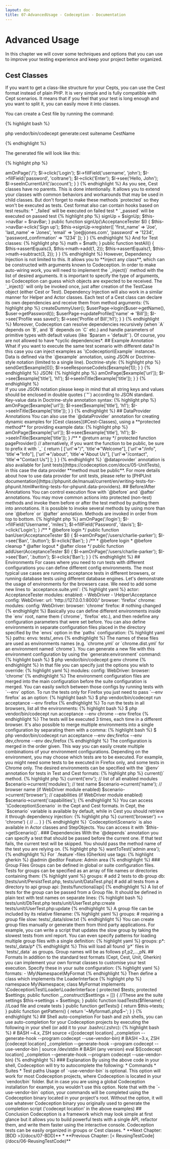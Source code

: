 ```yaml
---
layout: doc
title: 07-AdvancedUsage - Codeception - Documentation
---
```


# Advanced Usage

In this chapter we will cover some techniques and options that you can use to improve your testing experience
and keep your project better organized.

## Cest Classes

If you want to get a class-like structure for your Cepts, you can use the Cest format instead of plain PHP.
It is very simple and is fully compatible with Cept scenarios. It means that if you feel that your test is long enough
and you want to split it, you can easily move it into classes.

You can create a Cest file by running the command:

{% highlight bash %}

php vendor/bin/codecept generate:cest suitename CestName

{% endhighlight %}

The generated file will look like this:

{% highlight php %}

<?php
class BasicCest
{
    public function _before(\AcceptanceTester $I)
    {
    }

    public function _after(\AcceptanceTester $I)
    {
    }

    // tests
    public function tryToTest(\AcceptanceTester $I)
    {
    }
}

{% endhighlight %}

**Each public method of Cest (except those starting with `_`) will be executed as a test**
and will receive an instance of the Actor class as the first parameter and the `$scenario` variable as the second one.

In `_before` and `_after` methods you can use common setups and teardowns for the tests in the class.

As you see, we are passing the Actor object into `tryToTest` method. This allows us to write scenarios the way we did before:

{% highlight php %}

<?php
class BasicCest
{
    // test
    public function tryToTest(\AcceptanceTester $I)
    {
        $I->amOnPage('/');
        $I->click('Login');
        $I->fillField('username', 'john');
        $I->fillField('password', 'coltrane');
        $I->click('Enter');
        $I->see('Hello, John');
        $I->seeInCurrentUrl('/account');
    }
}

{% endhighlight %}

As you see, Cest classes have no parents.
This is done intentionally. It allows you to extend your classes with common behaviors and workarounds
that may be used in child classes. But don't forget to make these methods `protected` so they won't be executed as tests.

Cest format also can contain hooks based on test results:

* `_failed` will be executed on failed test
* `_passed` will be executed on passed test

{% highlight php %}

<?php
public function _failed(\AcceptanceTester $I)
{
    // will be executed on test failure
}

public function _passed(\AcceptanceTester $I)
{
    // will be executed when test is successful
}

{% endhighlight %}

## Dependency Injection

Codeception supports simple dependency injection for Cest and \Codeception\TestCase\Test classes.
It means that you can specify which classes you need as parameters of the special `_inject()` method,
and Codeception will automatically create the respective objects and invoke this method,
passing all dependencies as arguments. This may be useful when working with Helpers. Here's an example for Cest:

{% highlight php %}

<?php
class SignUpCest
{
    /**
     * @var Helper\SignUp
     */
    protected $signUp;

    /**
     * @var Helper\NavBarHelper
     */
    protected $navBar;

    protected function _inject(\Helper\SignUp $signUp, \Helper\NavBar $navBar)
    {
        $this->signUp = $signUp;
        $this->navBar = $navBar;
    }

    public function signUp(\AcceptanceTester $I)
    {
        $this->navBar->click('Sign up');
        $this->signUp->register([
            'first_name'            => 'Joe',
            'last_name'             => 'Jones',
            'email'                 => 'joe@jones.com',
            'password'              => '1234',
            'password_confirmation' => '1234'
        ]);
    }
}

{% endhighlight %}

And for Test classes:

{% highlight php %}

<?php
class MathTest extends \Codeception\TestCase\Test
{
   /**
    * @var \UnitTester
    */
    protected $tester;

    /**
     * @var Helper\Math
     */
    protected $math;

    protected function _inject(\Helper\Math $math)
    {
        $this->math = $math;
    }

    public function testAll()
    {
        $this->assertEquals(3, $this->math->add(1, 2));
        $this->assertEquals(1, $this->math->subtract(3, 2));
    }
}

{% endhighlight %}

However, Dependency Injection is not limited to this. It allows you to **inject any class**,
which can be constructed with arguments known to Codeception.

In order to make auto-wiring work, you will need to implement the `_inject()` method with the list of desired arguments.
It is important to specify the type of arguments, so Codeception can guess which objects are expected to be received.
The `_inject()` will only be invoked once, just after creation of the TestCase object (either Cest or Test).
Dependency Injection will also work in a similar manner for Helper and Actor classes.

Each test of a Cest class can declare its own dependencies and receive them from method arguments:

{% highlight php %}

<?php
class UserCest
{
    function updateUser(\Helper\User $u, \AcceptanceTester $I, \Page\User $userPage)
    {
        $user = $u->createDummyUser();
        $userPage->login($user->getName(), $user->getPassword());
        $userPage->updateProfile(['name' => 'Bill']);
        $I->see('Profile was saved');
        $I->see('Profile of Bill','h1');
    }
}

{% endhighlight %}

Moreover, Codeception can resolve dependencies recursively (when `A` depends on `B`, and `B` depends on `C` etc.)
and handle parameters of primitive types with default values (like `$param = 'default'`).
Of course, you are not allowed to have *cyclic dependencies*.

## Example Annotation

What if you want to execute the same test scenario with different data? In this case you can inject examples
as `\Codeception\Example` instances.
Data is defined via the `@example` annotation, using JSON or Doctrine-style notation (limited to a single line). Doctrine-style:

{% highlight php %}

<?php
class EndpointCest
{
 /**
  * @example ["/api/", 200]
  * @example ["/api/protected", 401]
  * @example ["/api/not-found-url", 404]
  * @example ["/api/faulty", 500]
  */
  public function checkEndpoints(ApiTester $I, \Codeception\Example $example)
  {
    $I->sendGet($example[0]);
    $I->seeResponseCodeIs($example[1]);
  }
}

{% endhighlight %}

JSON:

{% highlight php %}

<?php
class PageCest
{
 /**
  * @example { "url": "/", "title": "Welcome" }
  * @example { "url": "/info", "title": "Info" }
  * @example { "url": "/about", "title": "About Us" }
  * @example { "url": "/contact", "title": "Contact Us" }
  */
  public function staticPages(AcceptanceTester $I, \Codeception\Example $example)
  {
    $I->amOnPage($example['url']);
    $I->see($example['title'], 'h1');
    $I->seeInTitle($example['title']);
  }
}

{% endhighlight %}

<div class="alert alert-info">
If you use JSON notation please keep in mind that all string keys
and values should be enclosed in double quotes (`"`) according to JSON standard.
</div>

Key-value data in Doctrine-style annotation syntax:

{% highlight php %}

<?php
class PageCest
{
 /**
  * @example(url="/", title="Welcome")
  * @example(url="/info", title="Info")
  * @example(url="/about", title="About Us")
  * @example(url="/contact", title="Contact Us")
  */
  public function staticPages(AcceptanceTester $I, \Codeception\Example $example)
  {
    $I->amOnPage($example['url']);
    $I->see($example['title'], 'h1');
    $I->seeInTitle($example['title']);
  }
}

{% endhighlight %}

## DataProvider Annotations

You can also use the `@dataProvider` annotation for creating dynamic examples for [Cest classes](#Cest-Classes), using a **protected method** for providing example data:

{% highlight php %}

<?php
class PageCest
{
   /**
    * @dataProvider pageProvider
    */
    public function staticPages(AcceptanceTester $I, \Codeception\Example $example)
    {
        $I->amOnPage($example['url']);
        $I->see($example['title'], 'h1');
        $I->seeInTitle($example['title']);
    }

    /**
     * @return array
     */
    protected function pageProvider() // alternatively, if you want the function to be public, be sure to prefix it with `_`
    {
        return [
            ['url'=>"/", 'title'=>"Welcome"],
            ['url'=>"/info", 'title'=>"Info"],
            ['url'=>"/about", 'title'=>"About Us"],
            ['url'=>"/contact", 'title'=>"Contact Us"]
        ];
    }
}

{% endhighlight %}

`@dataprovider` annotation is also available for [unit tests](https://codeception.com/docs/05-UnitTests), in this case the data provider **method must be public**.
For more details about how to use data provider for unit tests, please refer to [PHPUnit documentation](https://phpunit.de/manual/current/en/writing-tests-for-phpunit.html#writing-tests-for-phpunit.data-providers).

## Before/After Annotations

You can control execution flow with `@before` and `@after` annotations. You may move common actions
into protected (non-test) methods and invoke them before or after the test method by putting them into annotations.
It is possible to invoke several methods by using more than one `@before` or `@after` annotation.
Methods are invoked in order from top to bottom.

{% highlight php %}

<?php
class ModeratorCest {

    protected function login(AcceptanceTester $I)
    {
        $I->amOnPage('/login');
        $I->fillField('Username', 'miles');
        $I->fillField('Password', 'davis');
        $I->click('Login');
    }

    /**
     * @before login
     */
    public function banUser(AcceptanceTester $I)
    {
        $I->amOnPage('/users/charlie-parker');
        $I->see('Ban', '.button');
        $I->click('Ban');
    }

    /**
     * @before login
     * @before cleanup
     * @after logout
     * @after close
     */
    public function addUser(AcceptanceTester $I)
    {
        $I->amOnPage('/users/charlie-parker');
        $I->see('Ban', '.button');
        $I->click('Ban');
    }
}

{% endhighlight %}

## Environments

For cases where you need to run tests with different configurations you can define different config environments.
The most typical use cases are running acceptance tests in different browsers,
or running database tests using different database engines.

Let's demonstrate the usage of environments for the browsers case.

We need to add some new lines to `acceptance.suite.yml`:

{% highlight yaml %}

actor: AcceptanceTester
modules:
    enabled:
        - WebDriver
        - \Helper\Acceptance
    config:
        WebDriver:
            url: 'http://127.0.0.1:8000/'
            browser: 'firefox'

    chrome:
         modules:
            config:
                WebDriver:
                    browser: 'chrome'

    firefox:
        # nothing changed

{% endhighlight %}

Basically you can define different environments inside the `env` root, name them (`chrome`, `firefox` etc.),
and then redefine any configuration parameters that were set before.

You can also define environments in separate configuration files placed in the directory specified by the `envs` option in
the `paths` configuration:

{% highlight yaml %}

paths:
    envs: tests/_envs

{% endhighlight %}

The names of these files are used as environments names
(e.g. `chrome.yml` or `chrome.dist.yml` for an environment named `chrome`).
You can generate a new file with this environment configuration by using the `generate:environment` command:

{% highlight bash %}

$ php vendor/bin/codecept g:env chrome

{% endhighlight %}

In that file you can specify just the options you wish to override:

{% highlight yaml %}

modules:
    config:
        WebDriver:
            browser: 'chrome'

{% endhighlight %}

The environment configuration files are merged into the main configuration before the suite configuration is merged.

You can easily switch between those configs by running tests with `--env` option.
To run the tests only for Firefox you just need to pass `--env firefox` as an option:

{% highlight bash %}

$ php vendor/bin/codecept run acceptance --env firefox

{% endhighlight %}

To run the tests in all browsers, list all the environments:

{% highlight bash %}

$ php vendor/bin/codecept run acceptance --env chrome --env firefox

{% endhighlight %}

The tests will be executed 3 times, each time in a different browser.

It's also possible to merge multiple environments into a single configuration by separating them with a comma:

{% highlight bash %}

$ php vendor/bin/codecept run acceptance --env dev,firefox --env dev,chrome --env dev,firefox

{% endhighlight %}

The configuration is merged in the order given.
This way you can easily create multiple combinations of your environment configurations.

Depending on the environment, you may choose which tests are to be executed.
For example, you might need some tests to be executed in Firefox only, and some tests in Chrome only.

The desired environments can be specified with the `@env` annotation for tests in Test and Cest formats:

{% highlight php %}

<?php
class UserCest
{
    /**
     * This test will be executed only in 'firefox' and 'chrome' environments
     *
     * @env firefox
     * @env chrome
     */
    public function webkitOnlyTest(AcceptanceTester $I)
    {
        // I do something
    }
}

{% endhighlight %}

For Cept you should use simple comments:

{% highlight php %}

<?php
// @env firefox
// @env chrome

{% endhighlight %}

This way you can easily control which tests will be executed for each environment.

### Current values

Sometimes you may need to change the test behavior in real time.
For instance, the behavior of the same test may differ in Firefox and in Chrome.
In runtime we can retrieve the current environment name, test name,
or list of enabled modules by calling the `$scenario->current()` method.

{% highlight php %}

<?php
// retrieve current environment
$scenario->current('env');

// list of all enabled modules
$scenario->current('modules');

// test name
$scenario->current('name');

// browser name (if WebDriver module enabled)
$scenario->current('browser');

// capabilities (if WebDriver module enabled)
$scenario->current('capabilities');

{% endhighlight %}

You can access `\Codeception\Scenario` in the Cept and Cest formats.
In Cept, the `$scenario` variable is available by default,
while in Cest you should retrieve it through dependency injection:

{% highlight php %}

<?php
public function myTest(\AcceptanceTester $I, \Codeception\Scenario $scenario)
{
    if ($scenario->current('browser') == 'chrome') {
      // ...
    }
}

{% endhighlight %}

`Codeception\Scenario` is also available in Actor classes and StepObjects. You can access it with `$this->getScenario()`.

### Dependencies

With the `@depends` annotation you can specify a test that should be passed before the current one.
If that test fails, the current test will be skipped. You should pass the method name of the test you are relying on.

{% highlight php %}

<?php
class ModeratorCest {

    public function login(AcceptanceTester $I)
    {
        // logs moderator in
    }

    /**
     * @depends login
     */
    public function banUser(AcceptanceTester $I)
    {
        // bans user
    }
}

{% endhighlight %}

`@depends` applies to the `Cest` and `Codeception\Test\Unit` formats. Dependencies can be set across different classes.
To specify a dependent test from another file you should provide a *test signature*.
Normally, the test signature matches the `className:methodName` format.
But to get the exact test signature just run the test with the `--steps` option to see it:

{% highlight yaml %}
Signature: ModeratorCest:login`

{% endhighlight %}

Codeception reorders tests so dependent tests will always be executed before the tests that rely on them.

### Shuffle

By default Codeception runs tests in alphabetic order. 
To ensure that tests are not depending on each other (unless explicitly declared via `@depends`) you can enable `shuffle` option.

{% highlight yaml %}

# inside codeception.yml
settings:
    shuffle: true

{% endhighlight %}

Alternatively, you may run tests in shuffle without changing the config:

{% highlight yaml %}
codecept run -o "settings: shuffle: true"

{% endhighlight %}


Tests will be randomly reordered on each run. When tests executed in shuffle mode a seed value will be printed. 
Copy this seed value from output to be able to rerun tests in the same order.

{% highlight yaml %}
$ codecept run 
Codeception PHP Testing Framework v2.4.5
Powered by PHPUnit 5.7.27 by Sebastian Bergmann and contributors.
[Seed] 1872290562

{% endhighlight %}

Pass the copied seed into `--seed` option:  

{% highlight yaml %}
codecept run --seed 1872290562

{% endhighlight %}  

## Running from different folders

If you have several projects with Codeception tests, you can use a single `codecept` file to run all of your tests.
You can pass the `-c` option to any Codeception command (except `bootstrap`), to execute Codeception in another directory:

{% highlight bash %}

$ php vendor/bin/codecept run -c ~/projects/ecommerce/
$ php vendor/bin/codecept run -c ~/projects/drupal/
$ php vendor/bin/codecept generate:cept acceptance CreateArticle -c ~/projects/drupal/

{% endhighlight %}

To create a project in directory different from the current one, just provide its path as a parameter:

{% highlight bash %}

$ php vendor/bin/codecept bootstrap ~/projects/drupal/

{% endhighlight %}

Also, the `-c` option allows you to specify another config file to be used.
Thus, you can have several `codeception.yml` files for your test suite (e.g. to to specify different environments
and settings). Just pass the `.yml` filename as the `-c` parameter to execute tests with specific config settings.

## Groups

There are several ways to execute a bunch of tests. You can run tests from a specific directory:

{% highlight bash %}

$ php vendor/bin/codecept run tests/acceptance/admin

{% endhighlight %}

You can execute one (or several) specific groups of tests:

{% highlight bash %}

$ php vendor/bin/codecept run -g admin -g editor

{% endhighlight %}

The concept of groups was taken from PHPUnit and behave in the same way.

For Test and Cest files you can use the `@group` annotation to add a test to a group.

{% highlight php %}

<?php
/**
 * @group admin
 */
public function testAdminUser()
{
}

{% endhighlight %}

For Cept files, use pseudo-annotations in comments:

{% highlight php %}

<?php
// @group admin
// @group editor
$I = new AcceptanceTester($scenario);
$I->wantToTest('admin area');

{% endhighlight %}

For `.feature`-files (Gherkin) use tags:

{% highlight gherkin %}

@admin @editor
Feature: Admin area

{% endhighlight %}

### Group Files

Groups can be defined in global or suite configuration files.
Tests for groups can be specified as an array of file names or directories containing them:

{% highlight yaml %}

groups:
  # add 2 tests to db group
  db: [tests/unit/PersistTest.php, tests/unit/DataTest.php]

  # add all tests from a directory to api group
  api: [tests/functional/api]

{% endhighlight %}

A list of tests for the group can be passed from a Group file. It should be defined in plain text with test names on separate lines:

{% highlight bash %}

tests/unit/DbTest.php
tests/unit/UserTest.php:create
tests/unit/UserTest.php:update

{% endhighlight %}
A group file can be included by its relative filename:

{% highlight yaml %}

groups:
  # requiring a group file
  slow: tests/_data/slow.txt

{% endhighlight %}

You can create group files manually or generate them from third party applications.
For example, you can write a script that updates the slow group by taking the slowest tests from xml report.

You can even specify patterns for loading multiple group files with a single definition:

{% highlight yaml %}

groups:
  p*: tests/_data/p*

{% endhighlight %}

This will load all found `p*` files in `tests/_data` as groups. Group names will be as follows p1,p2,...,pN.

## Formats

In addition to the standard test formats (Cept, Cest, Unit, Gherkin) you can implement your own format classes to customise your test execution.
Specify these in your suite configuration:

{% highlight yaml %}

formats:
  - \My\Namespace\MyFormat

{% endhighlight %}

Then define a class which implements the LoaderInterface

{% highlight php %}

namespace My\Namespace;

class MyFormat implements \Codeception\Test\Loader\LoaderInterface
{
    protected $tests;
    
    protected $settings;
    
    public function __construct($settings = [])
    {
        //These are the suite settings
        $this->settings = $settings;
    }
    
    public function loadTests($filename)
    {
        //Load file and create tests
    }

    public function getTests()
    {
        return $this->tests;
    }

    public function getPattern()
    {
        return '~Myformat\.php$~';
    }
}

{% endhighlight %}

## Shell auto-completion

For bash and zsh shells, you can use auto-completion for your Codeception projects by executing the following in your shell (or add it to your .bashrc/.zshrc):
{% highlight bash %}

# BASH ~4.x, ZSH
source <([codecept location] _completion --generate-hook --program codecept --use-vendor-bin)

# BASH ~3.x, ZSH
[codecept location] _completion --generate-hook --program codecept --use-vendor-bin | source /dev/stdin

# BASH (any version)
eval $([codecept location] _completion --generate-hook --program codecept --use-vendor-bin)

{% endhighlight %}

### Explanation

By using the above code in your shell, Codeception will try to autocomplete the following:
* Commands
* Suites
* Test paths

Usage of `-use-vendor-bin` is optional. This option will work for most Codeception projects, where Codeception is located in your `vendor/bin` folder.
But in case you are using a global Codeception installation for example, you wouldn't use this option.

Note that with the `-use-vendor-bin` option, your commands will be completed using the Codeception binary located in your project's root.
Without the option, it will use whatever Codeception binary you originally used to generate the completion script ('codecept location' in the above examples)

## Conclusion

Codeception is a framework which may look simple at first glance
but it allows you to build powerful tests with a single API, refactor them,
and write them faster using the interactive console. Codeception tests can be easily organized in groups or Cest classes.




* **Next Chapter: [BDD >](/docs/07-BDD)**
* **Previous Chapter: [< ReusingTestCode](/docs/06-ReusingTestCode)**
